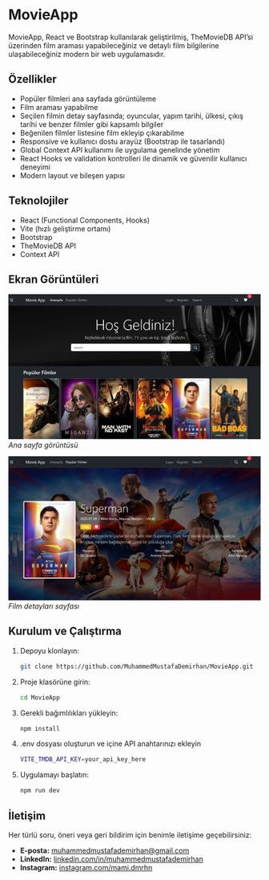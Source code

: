 # MovieApp

MovieApp, React ve Bootstrap kullanılarak geliştirilmiş, TheMovieDB API’si üzerinden film araması yapabileceğiniz ve detaylı film bilgilerine ulaşabileceğiniz modern bir web uygulamasıdır.

## Özellikler

- Popüler filmleri ana sayfada görüntüleme  
- Film araması yapabilme  
- Seçilen filmin detay sayfasında; oyuncular, yapım tarihi, ülkesi, çıkış tarihi ve benzer filmler gibi kapsamlı bilgiler  
- Beğenilen filmler listesine film ekleyip çıkarabilme  
- Responsive ve kullanıcı dostu arayüz (Bootstrap ile tasarlandı)  
- Global Context API kullanımı ile uygulama genelinde yönetim  
- React Hooks ve validation kontrolleri ile dinamik ve güvenilir kullanıcı deneyimi  
- Modern layout ve bileşen yapısı  

## Teknolojiler

- React (Functional Components, Hooks)
- Vite (hızlı geliştirme ortamı) 
- Bootstrap  
- TheMovieDB API  
- Context API

## Ekran Görüntüleri

![Ana Sayfa](./public/img/Anasayfa.png)  
_Ana sayfa görüntüsü_

![Film Detayları](./public/img/FilmDetay.png)  
_Film detayları sayfası_  

## Kurulum ve Çalıştırma

1. Depoyu klonlayın:  
   ```bash
   git clone https://github.com/MuhammedMustafaDemirhan/MovieApp.git
   
2. Proje klasörüne girin:
   ```bash
   cd MovieApp

3. Gerekli bağımlılıkları yükleyin:
   ```bash
   npm install

4. .env dosyası oluşturun ve içine API anahtarınızı ekleyin
   ```bash
   VITE_TMDB_API_KEY=your_api_key_here

5. Uygulamayı başlatın:
   ```bash
   npm run dev

## İletişim

Her türlü soru, öneri veya geri bildirim için benimle iletişime geçebilirsiniz:

- **E-posta:** [muhammedmustafademirhan@gmail.com](mailto:muhammedmustafademirhan@gmail.com)
- **LinkedIn:** [linkedin.com/in/muhammedmustafademirhan](https://www.linkedin.com/in/muhammedmustafademirhan/)  
- **Instagram:** [instagram.com/mami.dmrhn](https://www.instagram.com/mami.dmrhn/)

